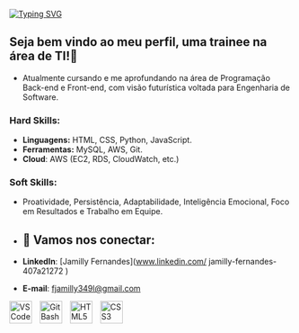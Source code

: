 [![Typing SVG](https://readme-typing-svg.herokuapp.com/?color=08a308&size=35&center=true&vCenter=true&width=1000&lines=Olá,+me+chamo+Jamilly.+Bem-vindo+ao+meu+perfil!+:%29)](https://git.io/typing-svg)

## Seja bem vindo ao meu perfil, uma trainee na área de TI!👋
- Atualmente cursando e me aprofundando na área de Programação Back-end e Front-end, com visão futurística voltada para Engenharia de Software.

### Hard Skills:
- **Linguagens:** HTML, CSS, Python, JavaScript.
- **Ferramentas:** MySQL, AWS, Git.
-  **Cloud**: AWS (EC2, RDS, CloudWatch, etc.)

### Soft Skills:
- Proatividade, Persistência, Adaptabilidade, Inteligência Emocional, Foco em Resultados e Trabalho em Equipe.

- ## 🤝 Vamos nos conectar:
- **LinkedIn**: [Jamilly Fernandes](www.linkedin.com/
jamilly-fernandes-407a21272
)
- **E-mail**: [fjamilly349l@gmail.com](mailto:fjamilly349@.com)

<!-- Ícones em linha com espaçamento -->
<p align="left">
  <img src="https://cdn.jsdelivr.net/gh/devicons/devicon/icons/vscode/vscode-original.svg" alt="VS Code" width="40" height="40" style="margin-right: 10px;"/>
  <img src="https://git-scm.com/images/logos/downloads/Git-Icon-1788C.svg" alt="Git Bash" width="40" height="40" style="margin-right: 10px;"/>
  <img src="https://cdn.jsdelivr.net/gh/devicons/devicon/icons/html5/html5-original.svg" alt="HTML5" width="40" height="40" style="margin-right: 10px;"/>
  <img src="https://cdn.jsdelivr.net/gh/devicons/devicon/icons/css3/css3-original.svg" alt="CSS3" width="40" height="40"/>
</p>




